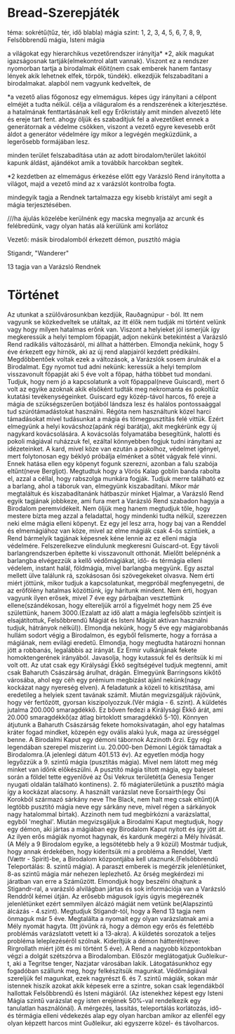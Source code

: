 # Bread-Szerepjáték
téma: sokrétű(tűz, tér, idő blabla)
mágia szint: 1, 2, 3, 4, 5, 6, 7, 8, 9, Felsőbbrendű mágia, Isteni mágia

a világokat egy hierarchikus vezetőrendszer irányítja* *2, akik magukat igazságosnak tartják(elmekontrol alatt vannak). Viszont ez a rendszer nyomorban tartja a birodalmak élőit(nem csak emberek hanem fantasy lények akik lehetnek elfek, törpök, tündék). elkezdjük felszabadítani a birodalmakat. alapból nem vagyunk kedveltek, de 

*a vezető alias főgonosz egy elmemágus. képes úgy irányítani a célpont elméjét a tudta nélkül. célja a világuralom és a rendszerének a kiterjesztése. a hatalmának fenttartásának kell egy Erőkristály amit minden alvezető léte és ereje tart fent. ahogy öljük és szabadítjuk fel a alvezetőket ennek a generátornak a védelme csökken, viszont a vezető egyre kevesebb erőt áldot a generátor védelmére így mikor a legvégén megküzdünk, a legerősebb formájában lesz. 

minden terület felszabadítása után az adott birodalom/terület lakóitól kapunk áldást, ajándékot amik a továbbik harcokban segítek.

*2 kezdetben az elmemágus érkezése előtt egy Varázsló Rend irányította a világot, majd a vezető mind az x varázslót kontrolba fogta.

mindegyik tagja a Rendnek tartalmazza egy kisebb kristályt ami segít a mágia terjesztésében.


///ha ájulás közelébe kerülnénk egy macska megnyalja az arcunk és felébredünk, vagy olyan hatás alá kerülünk ami korlátoz

Vezető: másik birodalomból érkezett démon, pusztító mágia


Stigandr, "Wanderer"

13 tagja van a Varázsló Rendnek

# Történet
Az utunkat a szülővárosunkban kezdjük, Rauðagnúpur - ból. Itt nem vagyunk se közkedveltek se utáltak, az itt élők nem tudják mi történt velünk vagy hogy milyen hatalmas erőnk van. Viszont a helyieket jól ismerjük így megkeressük a helyi templom főpapját, adjon nekünk betekintést a Varázsló Rend radikális változásáról, mi állhat a háttérben. Elmondja nekünk, hogy 5 éve érkezett egy hírnök, aki az új rend alapjairól kezdett prédikálni. Megdöbbentőek voltak ezek a változások, a Varázslók sosem árulnák el a Birodalmat. Egy nyomot tud adni nekünk: keressük a helyi templom visszavonult főpapját aki 5 éve volt a főpap, hátha többet tud mondani. Tudjuk, hogy nem jó a kapcsolatunk a volt főpappal(neve Guiscard), mert ő volt az egyike azoknak akik elsőként tudták meg nekromanta és pokoltűz kutatási tevékenységeinket. Guiscard egy közép-távol harcos, fő ereje a mágia de szükségszerűen botjából lándsza lesz és halálos pontossaággal tud szúrótámadástokat használni. Régóta nem használtunk közel harci támadásokat mivel tudásunkat a mágia és tömegpusztítás felé vittük. Ezért elmegyünk a helyi kovácshoz(apánk régi barátja), akit megkérünk egy új nagykard kovácsolására. A kovácsolás folyamatába besegítünk, halotti és pokoli mágiával ruházzuk fel, ezáltal könnyebben fogjuk tudni irányítani az idézeteinket. A kard, mivel köze van ezután a pokolhoz, védelmet igényel, mert folytonosan egy béklyó próbálja elménket a sötét vágyak felé vinni. Ennek hatása ellen egy köpenyt fogunk szerezni, azonban a falu szabója eltűnt(neve Bergljot). Megtudtuk hogy a Vörös Kalap goblin banda rabolta el, azzal a céllal, hogy rabszolga munkára fogják. Tudjuk merre található ez a barlang, ahol a táboruk van, elmegyünk kiszabadítani. Mikor már megtaláltuk és kiszabadítanánk hátbaszúr minket Hjalmar, a Varázsló Rend egyik tagjának jobbkeze, ami fura mert a Varázsló Rend szabadon hagyja a Birodalom peremvidékeit. Nem öljük meg hanem megtudjuk tőle, hogy mestere bízta meg azzal a feladattal, hogy mindenki tudta nélkül, szerezzen neki elme mágia elleni köpenyt. Ez egy jel lesz arra, hogy baj van a Renddel és elmemágiához van köze, mivel az elme mágiák csak 4-ös szintüek, a Rend bármelyik tagjának képesnek kéne lennie az ez elleni mágia védelmére. Felszerelkezve elindulunk megkeresni Guiscard-ot. Egy távoli barlangrendszerben építette ki visszavonult otthonát. Mielőtt belépnénk a barlangba elvégezzük a kellő védőmágiákat, idő- és térmágia elleni védelem, instant halál, földmágia, mivel barlangba megyünk. Egy asztal mellett ülve találunk rá, szokásosan ősi szövegekeket olvasva. Nem érti miért jöttünk, mikor tudjuk a kapcsolatunkat, megpróbál megfenyegetni, de az erőfölény hatalmas közöttünk, így hárítunk mindent. Nem érti, hogyan vagyunk ilyen erősek, mivel 7 éve egy párbajban vesztettünk ellene(szándékosan, hogy eltereljük arról a figyelmét hogy nem 25 éve születtünk, hanem 3000.(Ezalatt az idő alatt a mágia legfelsőbb szintjeit is elsajátítottuk, Felsőbbrendű Mágiát és Isteni Mágiát aktívan használni tudjuk, hátrányok nélkül)). Elmondja nekünk, hogy 5 éve egy mágiarobbanás hullám sodort végig a Birodalmon, és egyből felismerte, hogy a forrása a mágiának, nem evilági eredetű. Elmondja, hogy megtudta határozni honnan jött a robbanás, legalábbis az irányát. Ez Ermir vulkánjának fekete homoktengerének irányából. Javasolja, hogy kutassuk fel és derítsük ki mi volt ott. Az utat csak egy Királysági Ékkő segítségével tudjuk megtenni, amit csak Baharuth Császárság árulhat, drágán. Elmegyünk Barringsons kikőtő városába, ahol egy céh egy prémium megbízást ajánl nekünk(nagy kockázat nagy nyereség elven). A feladatunk a közeli tó kitisztítása, ami eredetileg a helyiek szent tavának számít. Miután megvizsgáljuk rájövünk, hogy vér fertőzött, gyorsan kiszipolyozzuk.(Vér mágia - 6. szint). A küldetés jutalma 200.000 smaragdékkő. Ez bőven fedezi a Királysági Ékkő árát, ami 20.000 smaragdékkő(az átlag birtoklott smaragdékkő 5-10). Könnyen átjutunk a Baharuth Császárság fekete homoksivatagán, ahol egy hatalmas kráter fogad mindket, közepén egy ovális alakú lyuk, maga az ürességgel benne. A Birodalmi Kaput egy démoni tábornok Azzinoth őrzi. Egy régi legendában szerepel miszerint i.u. 20.000-ben Démoni Légiók támadtak a Birodalomra.(A jelenlegi dátum 401.513 év). Az egyetlen módja hogy legyőzzük a 9. szintű mágia (pusztítás mágia). Mivel nem látott meg még minket van időnk előkészülni. A pusztító mágia tiltott mágia, egy baleset során a földel tette egyenlővé az Ősi Vekrux területét(a Genesia Tenger nyugati oldalán található kontinens). 2. fő mágiaterületünk a pusztító mágia így a kockázat alacsony. A használt varázslat neve Eorsairth(egy Ősi Korokból származó sárkány neve The Black, nem halt meg csak eltűnt)(A legtöbb pusztító mágia neve egy sárkány neve, mivel régen a sárkányok nagy hatalommal bírtak). Azzinoth nem tud megbírkózni a varázslattal, egyből 'meghal'. Miután megvizsgáljuk a Birodalmi Kaput megtudjuk, hogy egy démon, aki jártas a mágiában egy Birodalom Kaput nyitott és így jött át. Az ilyen erős mágiák nyomot hagynak, és kardunk megérzi a Mély hívását.(A Mély a 9 Birodalom egyike, a legsötétebb hely a 9 közül) Mostmár tudjuk, hogy annak érdekében, hogy kiderítsük mi a probléma a Renddel, Vætt (Vættr - Spirit)-be, a Birodalom központjába kell utaznunk.(Felsőbbrendű Teleportálás: 8. szintű mágia). A paraszt emberek is megérzik jelenlétünket, 8-as szintű mágia már nehezen leplezhető. Az őrség megkérdezi mi járatban van erre a Száműzött. Elmondjuk hogy beszélni óhajtunk a Stigandr-ral, a varázsló alvilágban jártas és sok információja van a Varázsló Renddről kémei útján. Az erősebb mágusok ígyis úgyis megéreznék jelenlétünket ezért semmilyen álcázó mágiát nem vetünk be(Alapszintű álcázás - 4.szint). Megtudjuk Stigandr-tól, hogy a Rend 13 tagja nem önmaguk már 5 éve. Megtalálta a nyomait egy olyan varázslatnak ami a Mély nyomát hagyta. (Itt jövünk rá, hogy a démon egy erős és felettébb problémás varázslatott vetett ki a 13-akra). A küldetés sorozatok a teljes probléma leleplezéséről szólnak. Kiderítjük a démon hátterét(neve: Rirgrollath miért jött és mi történt 5 éve). A Rend a nagyobb központokban végzi a dolgát szétszórva a Birodalomban. Először meglátogatjuk Guðleikur-t, aki a Tegritse tenger, Nazjatar városában lakik. Látogatásunkhoz egy fogadóban szállunk meg, hogy felkészítsük magunkat. Védőmágiával szereljük fel magunkat, ezek nagyrészt 6. és 7. szintű mágiák, sokan már istennek hiszik azokat akik képesek erre a szintre, sokan csak legendákból hallottak Felsőbbrendű és Isteni mágiáról. (Az istenekhez képest egy Isteni Mágia szintű varázslat egy isten erejének 50%-val rendelkezik egy tanulatlan használónál). A mérgezés, lassítás, teleportálás korlátozás, idő- és térmágia elleni védekezés alap egy olyan harcban amikor az ellenfél egy olyan képzett harcos mint Guðleikur, aki egyszerre közel- és távolharcos. 